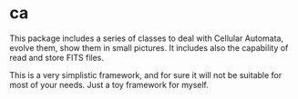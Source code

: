 # ca

This package includes a series of classes to deal with Cellular Automata, evolve them, show them in small pictures. It includes also the capability of read and store FITS files.

This is a very simplistic framework, and for sure it will not be suitable for most of your needs.  Just a toy framework for myself.
